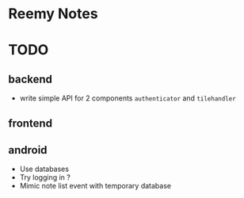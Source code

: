 # Reemy Notes

# TODO

## backend

- write simple API for 2 components `authenticator` and `tilehandler`

## frontend

## android
- Use databases
- Try logging in ?
- Mimic note list event with temporary database
